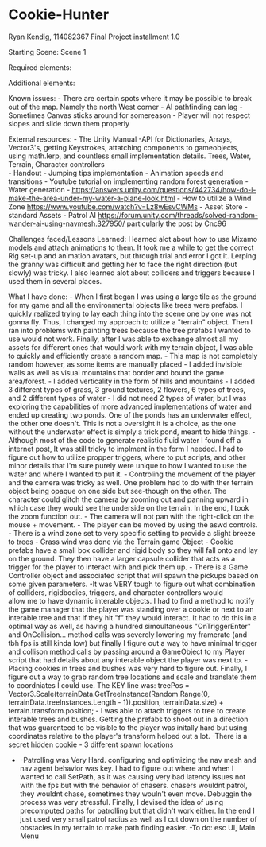 # Cookie-Hunter
Ryan Kendig, 114082367
Final Project installment 1.0


Starting Scene: Scene 1

Required elements: 

Additional elements: 
	
Known issues: 
	- There are certain spots where it may be possible to break out of the map. Namely the north West corner
	- AI pathfinding can lag
	- Sometimes Canvas sticks around for somereason
	- Player will not respect slopes and slide down them properly

External resources:
	- The Unity Manual
		-API for Dictionaries, Arrays, Vector3's, getting Keystrokes, attatching components to gameobjects, 
		using math.lerp, and countless small implementation details. Trees, Water, Terrain, Character controllers  
 	- Handout
		- Jumping tips implementation
		- Animation speeds and transitions
	- Youtube tutorial on implementing random forest generation 
	- Water generation - https://answers.unity.com/questions/442734/how-do-i-make-the-area-under-my-water-a-plane-look.html 
	- How to utilize a Wind Zone https://www.youtube.com/watch?v=Lz8wEsvCWMs
	- Asset Store
		- standard Assets
	- Patrol AI https://forum.unity.com/threads/solved-random-wander-ai-using-navmesh.327950/ particularly the post by Cnc96

Challenges faced/Lessons Learned: I learned alot about how to use Mixamo models and attach animations to them. It took me a while
	to get the correct Rig set-up and animation avatars, but through trial and error I got it. Lerping the granny was difficult
	and getting her to face the right direction (but slowly) was tricky. I also learned alot about colliders and triggers 
	because I used them in several places.



What I have done:
	- When I first began I was using a large tile as the ground for my game and all the environmental objects like
	trees were prefabs. I quickly realized trying to lay each thing into the scene one by one was not gonna fly. Thus, I 
	changed my approach to utilize a "terrain" object. Then I ran into problems with painting trees because the tree
	prefabs I wanted to use would not work. Finally, after I was able to exchange almost all my assets for different ones 
	that would work with my terrain object, I was able to quickly and efficiently create a random map. 
		- This map is not completely random however, as some items are manually placed
	- I added invisible walls as well as visual mountains that border and bound the game area/forest.
	- I added verticality in the form of hills and mountains
	- I added 3 different types of grass, 3 ground textures, 2 flowers, 6 types of trees, and 2 different types of water
	- I did not need 2 types of water, but I was exploring the capabilities of more advanced implementations of water
	and ended up creating two ponds. One of the ponds has an underwater effect, the other one doesn't. This is not a oversight
	it is a choice, as the one without the underwater effect is simply a trick pond, meant to hide things. 
	- Although most of the code to generate realistic fluid water I found off a internet post, It was still tricky to implment
	in the form I needed. I had to figure out how to utilize propper triggers, where to put scripts, and other minor details
	that I'm sure purely were unique to how I wanted to use the water and where I wanted to put it. 
	- Controling the movement of the player and the camera was tricky as well. One problem had to do with ther terrain 
	object being opaque on one side but see-though on the other. The character could glitch the camera by zooming out and
	 panning upward in which case they would see the underside on the terrain. In the end, I took the zoom function out. 
	- The camera will not pan with the right-click on the mouse + movement.
	- The player can be moved by using the aswd controls.
	- There is a wind zone set to very specific setting to provide a slight breeze to trees
	- Grass wind was done via the Terrain game Object
	- Cookie prefabs have a small box collider and rigid body so they will fall onto and lay on the ground. They then have a
		larger capsule collider that acts as a trigger for the player to interact with and pick them up. 
	- There is a Game Controller object and associated script that will spawn the pickups based on some given parameters.
	-It was VERY tough to figure out what combination of colliders, rigidbodies, triggers, and character controllers would 	
	allow me to have dynamic interable objects. I had to find a method to notify the game manager that the player was standing
	over a cookie or next to an interable tree and that if they hit "f" they would interact. It had to do this in a optimal
	way as well, as having a hundred simoultaneous "OnTriggerEnter" and OnCollision... method calls was severely lowering my
	framerate (and tbh fps is still kinda low) but finally I figure out a way to have minimal trigger and collison method calls
 	by passing around a GameObject to my Player script that had details about any interable object the player was next to.
	- Placing cookies in trees and bushes was very hard to figure out. Finally, I figure out a way to grab random tree locations
		and scale and translate them to coordniates I could use. The KEY line was: 
		treePos = Vector3.Scale(terrainData.GetTreeInstance(Random.Range(0, terrainData.treeInstances.Length - 1)).position, terrainData.size) + terrain.transform.position;
	- I was able to attach triggers to tree to create interable trees and bushes. Getting the prefabs to shoot out in a direction
	that was guarenteed to be visible to the player was initally hard but using coordinates relative to the player's transform
	helped out a lot. 
	-There is a secret hidden cookie
	- 3 different spawn locations
-	-Patrolling was Very Hard. configuring and optimizing the nav mesh and nav agent behavior was key. I had to figure out where 
	and when I wanted to call SetPath, as it was causing very bad latency issues not with the fps but with the behavior of chasers.
	chasers wouldnt patrol, they wouldnt chase, sometimes they wouln't even move. Debuggin the process was very stressful. Finally,
	I devised the idea of using precomputed paths for patrolling but that didn't work either. In the end I just used very small patrol
	radius as well as I cut down on the number of obstacles in my terrain to make path finding easier. 
	-To do: esc UI, Main Menu

